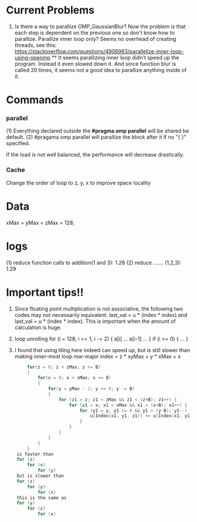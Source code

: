 # Current Problems
1. Is there a way to parallize OMP_GaussianBlur?
Now the problem is that each step is dependent on the previous one so don't know how to parallize.
Parallize inner loop only? Seems no overhead of creating threads, see this: https://stackoverflow.com/questions/4906983/parallelize-inner-loop-using-openmp
** It seems parallizing inner loop didn't speed up the program. Instead it even slowed down it.
And since function blur is called 20 times, it seems not a good idea to parallize anything inside of it.


# Commands 

### parallel
(1) Everything declared outside the **#pragma omp parallel** will be shared be default.
(2) #pragama omp parallel will parallize the block after it if no "{ }" specified.

If the load is not well balanced, the performance will decrease drastically.


### Cache
Change the order of loop to z, y, x to improve space locality


# Data
xMax = yMax = zMax = 128;

# logs
(1) reduce function calls to addition(1 and 3): 1.28
(2) reduce ....... (1,2,3): 1.29

# Important tips!!
1. Since floating point multiplication is not associative, the following two codes may not necessarily equivalent:
last_val = u * (index * index) and last_val = u * (index * index). This is important when the amount of calculation is huge.
2. loop unrolling
for (i = 128; i >= 1; i -= 2) {
    a[i] ...
    a[i-1] ...
}
if (i >= 0) {
    ...
}

3. I found that using tiling here indeed can speed up, but is still slower than making inner-most loop row-major
index = z * xyMax + y * xMax + x
```c
		for(z = 0; z < zMax; z += B)
		{
			for(x = 0; x < xMax; x += B)
			{
				for(y = yMax - 2; y >= 0; y -= B)
				{
					for (z1 = z; z1 < zMax && z1 < (z+B); z1++) {
						for (x1 = x; x1 < xMax && x1 < (x+B); x1++) {
							for (y1 = y; y1 >= 0 && y1 > (y-B); y1--) {
								u[Index(x1, y1, z1)] += u[Index(x1, y1 + 1, z1)] * nu;
							}
						}
					}
				}
			}
		}
    is faster than 
    for (z)
        for (x)
            for (y)        
    but is slower than 
    for (z)
        for (y)
            for (x)
    this is the same as
    for (y) 
        for (z)
            for (x)
```
